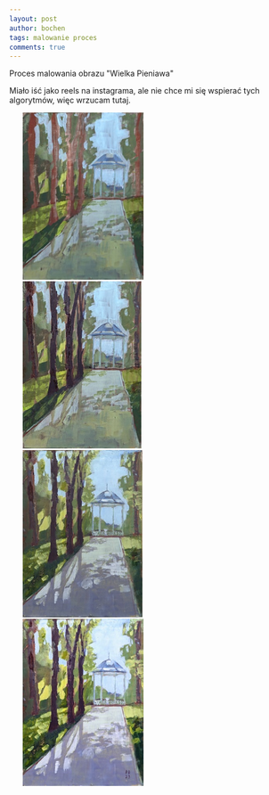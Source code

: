 ```yaml
---
layout: post
author: bochen
tags: malowanie proces
comments: true
---
```

Proces malowania obrazu "Wielka Pieniawa"

Miało iść jako reels na instagrama, ale nie chce mi się wspierać tych algorytmów, więc wrzucam tutaj.

<ul id="media" class="clearfix justified-gallery">
<div
            class="albumList"
            data-sub-html=""
            data-download-url="../assets/images/pieniawa/large_000.jpg"
            data-src="../assets/images/pieniawa/large_000.jpg"
            data-exthumbimage="../assets/images/pieniawa/thumb_000.jpg"
            >
            <a href="../assets/images/pieniawa/large_000.jpg">
            <img src="../assets/images/pieniawa/small_000.jpg" height="300" />
            </a>
            </div>
<div
            class="albumList"
            data-sub-html=""
            data-download-url="../assets/images/pieniawa/large_001.jpg"
            data-src="../assets/images/pieniawa/large_001.jpg"
            data-exthumbimage="../assets/images/pieniawa/thumb_001.jpg"
            >
            <a href="../assets/images/pieniawa/large_001.jpg">
            <img src="../assets/images/pieniawa/small_001.jpg" height="300" />
            </a>
            </div>
<div
            class="albumList"
            data-sub-html=""
            data-download-url="../assets/images/pieniawa/large_002.jpg"
            data-src="../assets/images/pieniawa/large_002.jpg"
            data-exthumbimage="../assets/images/pieniawa/thumb_002.jpg"
            >
            <a href="../assets/images/pieniawa/large_002.jpg">
            <img src="../assets/images/pieniawa/small_002.jpg" height="300" />
            </a>
            </div>
<div
            class="albumList"
            data-sub-html=""
            data-download-url="../assets/images/pieniawa/large_003.jpg"
            data-src="../assets/images/pieniawa/large_003.jpg"
            data-exthumbimage="../assets/images/pieniawa/thumb_003.jpg"
            >
            <a href="../assets/images/pieniawa/large_003.jpg">
            <img src="../assets/images/pieniawa/small_003.jpg" height="300" />
            </a>
            </div>
</ul>